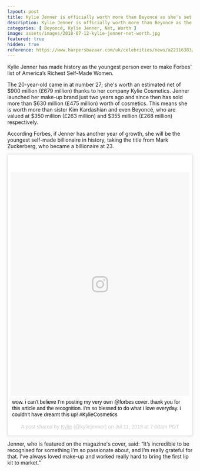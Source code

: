 ```yaml
---
layout: post
title: Kylie Jenner is officially worth more than Beyoncé as she's set to become the youngest ever billionaire
description: Kylie Jenner is officially worth more than Beyoncé as the youngest ever billionaire
categories: [ Beyoncé, Kylie Jenner, Net, Worth ]
image: assets/images/2018-07-12-kylie-jenner-net-worth.jpg
featured: true
hidden: true
reference: https://www.harpersbazaar.com/uk/celebrities/news/a22116383/kylie-jenner-youngest-ever-billionaire/
---
```

Kylie Jenner has made history as the youngest person ever to make Forbes' list of America’s Richest Self-Made Women.

The 20-year-old came in at number 27; she's worth an estimated net of $900 million (£679 million) thanks to her company Kylie Cosmetics. Jenner launched her make-up brand just two years ago and since then has sold more than $630 million (£475 million) worth of cosmetics. This means she is worth more than sister Kim Kardashian and even Beyoncé, who are valued at $350 million (£263 million) and $355 million (£268 million) respectively.

According Forbes, if Jenner has another year of growth, she will be the youngest self-made billionaire in history, taking the title from Mark Zuckerberg, who became a billionaire at 23.

<blockquote class="instagram-media" data-instgrm-captioned data-instgrm-permalink="https://www.instagram.com/p/BlGA0VgAqBp/" data-instgrm-version="8" style=" background:#FFF; border:0; border-radius:3px; box-shadow:0 0 1px 0 rgba(0,0,0,0.5),0 1px 10px 0 rgba(0,0,0,0.15); margin: 1px; max-width:658px; padding:0; width:99.375%; width:-webkit-calc(100% - 2px); width:calc(100% - 2px);"><div style="padding:8px;"> <div style=" background:#F8F8F8; line-height:0; margin-top:40px; padding:62.5% 0; text-align:center; width:100%;"> <div style=" background:url(data:image/png;base64,iVBORw0KGgoAAAANSUhEUgAAACwAAAAsCAMAAAApWqozAAAABGdBTUEAALGPC/xhBQAAAAFzUkdCAK7OHOkAAAAMUExURczMzPf399fX1+bm5mzY9AMAAADiSURBVDjLvZXbEsMgCES5/P8/t9FuRVCRmU73JWlzosgSIIZURCjo/ad+EQJJB4Hv8BFt+IDpQoCx1wjOSBFhh2XssxEIYn3ulI/6MNReE07UIWJEv8UEOWDS88LY97kqyTliJKKtuYBbruAyVh5wOHiXmpi5we58Ek028czwyuQdLKPG1Bkb4NnM+VeAnfHqn1k4+GPT6uGQcvu2h2OVuIf/gWUFyy8OWEpdyZSa3aVCqpVoVvzZZ2VTnn2wU8qzVjDDetO90GSy9mVLqtgYSy231MxrY6I2gGqjrTY0L8fxCxfCBbhWrsYYAAAAAElFTkSuQmCC); display:block; height:44px; margin:0 auto -44px; position:relative; top:-22px; width:44px;"></div></div> <p style=" margin:8px 0 0 0; padding:0 4px;"> <a href="https://www.instagram.com/p/BlGA0VgAqBp/" style=" color:#000; font-family:Arial,sans-serif; font-size:14px; font-style:normal; font-weight:normal; line-height:17px; text-decoration:none; word-wrap:break-word;" target="_blank">wow. i can’t believe I’m posting my very own @forbes cover. thank you for this article and the recognition. I’m so blessed to do what i love everyday. i couldn’t have dreamt this up! #KylieCosmetics</a></p> <p style=" color:#c9c8cd; font-family:Arial,sans-serif; font-size:14px; line-height:17px; margin-bottom:0; margin-top:8px; overflow:hidden; padding:8px 0 7px; text-align:center; text-overflow:ellipsis; white-space:nowrap;">A post shared by <a href="https://www.instagram.com/kyliejenner/" style=" color:#c9c8cd; font-family:Arial,sans-serif; font-size:14px; font-style:normal; font-weight:normal; line-height:17px;" target="_blank"> Kylie</a> (@kyliejenner) on <time style=" font-family:Arial,sans-serif; font-size:14px; line-height:17px;" datetime="2018-07-11T14:00:25+00:00">Jul 11, 2018 at 7:00am PDT</time></p></div></blockquote> <script async defer src="//www.instagram.com/embed.js"></script>

Jenner, who is featured on the magazine's cover, said: “It’s incredible to be recognised for something I’m so passionate about, and I’m really grateful for that. I’ve always loved make-up and worked really hard to bring the first lip kit to market."
